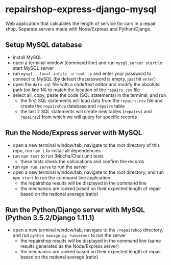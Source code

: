 # repairshop-express-django-mysql
Web application that calculates the length of service for cars in a repair shop. Separate servers made with Node/Express and Python/Django.

## Setup MySQL database
- install MySQL
- open a terminal window (command line) and run `mysql.server start` to start MySQL server
- run `mysql --local-infile -u root -p` and enter your password to connect to MySQL (by default the password is empty, just hit `enter`)
- open the `data.sql` file with a code/text editor and modify the absolute path (on line 14) to match the location of the `repairs.csv` file
- select all, copy, paste the code (SQL statements) in the terminal, and run
    - the first SQL statements will load data from the `repairs.csv` file and create the `repairshop` database and `repairs` table
    - the last 2 SQL statements will create new tables (`repairs1` and `repairs2`) from which we will query for specific records

## Run the Node/Express server with MySQL
- open a new terminal window/tab, navigate to the root directory of this repo, run `npm i` to install all dependencies
- run `npm test` to run (Mocha/Chai) unit tests
    - these tests check the calculations and confirm the records
- run `npm run serve` to run the server
- open a new terminal window/tab, navigate to the root directory, and run `npm start` to run the command line application
    - the repairshop results will be displayed in the command line
    - the mechanics are ranked based on their expected length of repair based on the national average (ratio)

## Run the Python/Django server with MySQL (Python 3.5.2/Django 1.11.1)
- open a new terminal window/tab, navigate to the `/repairshop` directory, and run `python manage.py runserver` to run the server
    - the repairshop results will be displayed in the command line (same results generated as the Node/Express server)
    - the mechanics are ranked based on their expected length of repair based on the national average (ratio)   
